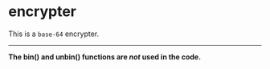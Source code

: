 # encrypter
This is a <code>base-64</code> encrypter.
<hr>
<b>The bin() and unbin() functions are <i>not</i> used in the code.</b>
